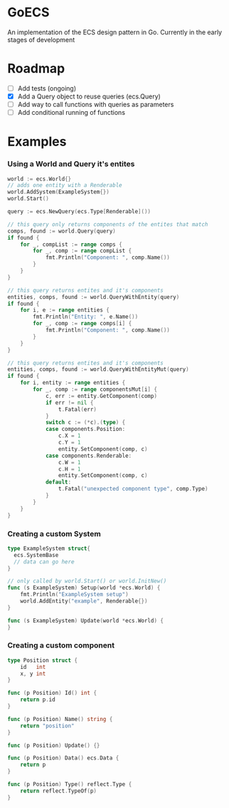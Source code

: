 # GoECS
An implementation of the ECS design pattern in Go. Currently
in the early stages of development

# Roadmap
- [ ] Add tests (ongoing)
- [x] Add a Query object to reuse queries (ecs.Query)
- [ ] Add way to call functions with queries as parameters
- [ ] Add conditional running of functions

# Examples
### Using a World and Query it's entites
```go
world := ecs.World{}
// adds one entity with a Renderable
world.AddSystem(ExampleSystem{})
world.Start()

query := ecs.NewQuery(ecs.Type[Renderable]())

// this query only returns components of the entites that match
comps, found := world.Query(query)
if found {
    for _, compList := range comps {
        for _, comp := range compList {
            fmt.Println("Component: ", comp.Name())
        }
    }
}

// this query returns entites and it's components
entities, comps, found := world.QueryWithEntity(query)
if found {
    for i, e := range entities {
        fmt.Println("Entity: ", e.Name())
        for _, comp := range comps[i] {
            fmt.Println("Component: ", comp.Name())
        }
    }
}

// this query returns entites and it's components
entities, comps, found := world.QueryWithEntityMut(query)
if found {
    for i, entity := range entities {
		for _, comp := range componentsMut[i] {
			c, err := entity.GetComponent(comp)
			if err != nil {
				t.Fatal(err)
			}
			switch c := (*c).(type) {
			case components.Position:
				c.X = 1
				c.Y = 1
				entity.SetComponent(comp, c)
			case components.Renderable:
				c.W = 1
				c.H = 1
				entity.SetComponent(comp, c)
			default:
				t.Fatal("unexpected component type", comp.Type)
			}
		}
	}
}
```

### Creating a custom System
```go
type ExampleSystem struct{
  ecs.SystemBase
  // data can go here
}

// only called by world.Start() or world.InitNew()
func (s ExampleSystem) Setup(world *ecs.World) {
	fmt.Println("ExampleSystem setup")
	world.AddEntity("example", Renderable{})
}

func (s ExampleSystem) Update(world *ecs.World) {
}
```

### Creating a custom component
```go
type Position struct {
	id   int
	x, y int
}

func (p Position) Id() int {
	return p.id
}

func (p Position) Name() string {
	return "position"
}

func (p Position) Update() {}

func (p Position) Data() ecs.Data {
	return p
}

func (p Position) Type() reflect.Type {
	return reflect.TypeOf(p)
}
```

